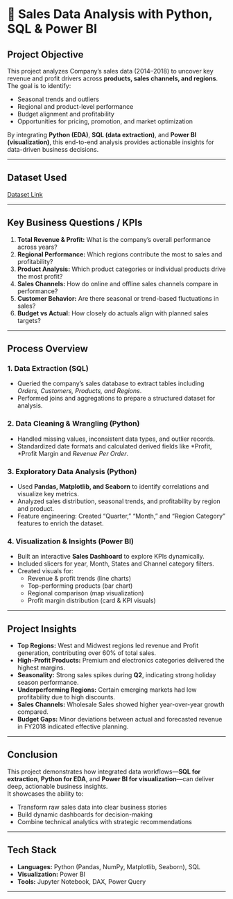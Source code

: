 # 🧾 Sales Data Analysis with Python, SQL & Power BI

##  Project Objective
This project analyzes Company’s sales data (2014–2018) to uncover key revenue and profit drivers across **products, sales channels, and regions**. The goal is to identify:
- Seasonal trends and outliers  
- Regional and product-level performance  
- Budget alignment and profitability  
- Opportunities for pricing, promotion, and market optimization  

By integrating **Python (EDA)**, **SQL (data extraction)**, and **Power BI (visualization)**, this end-to-end analysis provides actionable insights for data-driven business decisions.

---
## Dataset Used
[Dataset Link](https://github.com/Maher12-hub/Sales-Data-Analysis-Project-With-Python-Sql-and-Power-BI.-/blob/adb9c88e1535b5be61517cee16f029b5425e60af/sales_report_final.xlsx)

---

##  Key Business Questions / KPIs
1. **Total Revenue & Profit:** What is the company’s overall performance across years?  
2. **Regional Performance:** Which regions contribute the most to sales and profitability?  
3. **Product Analysis:** Which product categories or individual products drive the most profit?  
4. **Sales Channels:** How do online and offline sales channels compare in performance?  
5. **Customer Behavior:** Are there seasonal or trend-based fluctuations in sales?  
6. **Budget vs Actual:** How closely do actuals align with planned sales targets?  

---

##  Process Overview

### 1. Data Extraction (SQL)
- Queried the company’s sales database to extract tables including *Orders, Customers, Products, and Regions*.
- Performed joins and aggregations to prepare a structured dataset for analysis.

### 2. Data Cleaning & Wrangling (Python)
- Handled missing values, inconsistent data types, and outlier records.
- Standardized date formats and calculated derived fields like *Profit, *Profit Margin and *Revenue Per Order*.

### 3. Exploratory Data Analysis (Python)
- Used **Pandas, Matplotlib, and Seaborn** to identify correlations and visualize key metrics.
- Analyzed sales distribution, seasonal trends, and profitability by region and product.
- Feature engineering: Created “Quarter,” “Month,” and “Region Category” features to enrich the dataset.

### 4. Visualization & Insights (Power BI)
- Built an interactive **Sales Dashboard** to explore KPIs dynamically.
- Included slicers for year, Month, States and Channel category filters.
- Created visuals for:
  - Revenue & profit trends (line charts)
  - Top-performing products (bar chart)
  - Regional comparison (map visualization)
  - Profit margin distribution (card & KPI visuals)

---

##  Project Insights
- **Top Regions:** West and Midwest regions led revenue and Profit generation, contributing over 60% of total sales.  
- **High-Profit Products:** Premium and electronics categories delivered the highest margins.  
- **Seasonality:** Strong sales spikes during **Q2**, indicating strong holiday season performance.  
- **Underperforming Regions:** Certain emerging markets had low profitability due to high discounts.  
- **Sales Channels:** Wholesale Sales showed higher year-over-year growth compared.  
- **Budget Gaps:** Minor deviations between actual and forecasted revenue in FY2018 indicated effective planning.

---

##  Conclusion
This project demonstrates how integrated data workflows—**SQL for extraction**, **Python for EDA**, and **Power BI for visualization**—can deliver deep, actionable business insights.  
It showcases the ability to:
- Transform raw sales data into clear business stories  
- Build dynamic dashboards for decision-making  
- Combine technical analytics with strategic recommendations  

---

##  Tech Stack
- **Languages:** Python (Pandas, NumPy, Matplotlib, Seaborn), SQL  
- **Visualization:** Power BI  
- **Tools:** Jupyter Notebook, DAX, Power Query  

---
